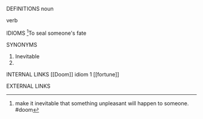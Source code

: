 DEFINITIONS
noun

verb

IDIOMS
[^1]To seal someone's fate

SYNONYMS
1. Inevitable
2. 
INTERNAL LINKS
[[Doom]] idiom 1
[[fortune]]

EXTERNAL LINKS

[^1]: make it inevitable that something unpleasant will happen to someone.
#doom 